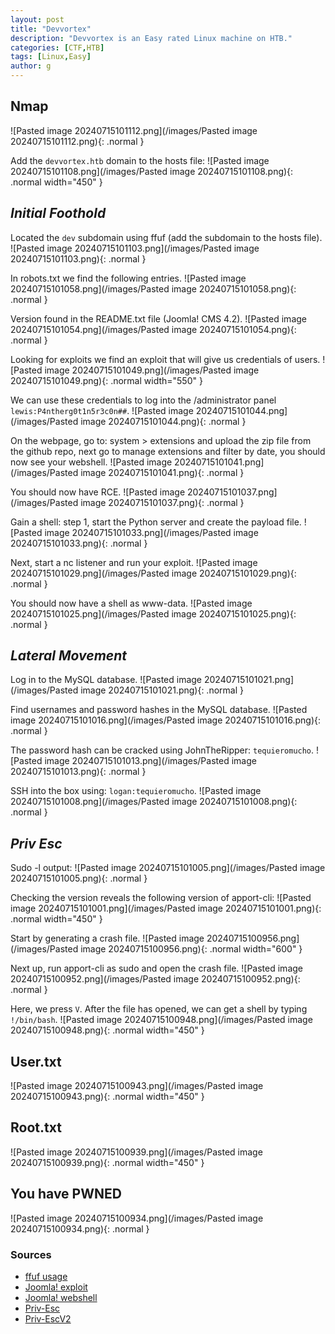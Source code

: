 ```yaml
---
layout: post
title: "Devvortex"
description: "Devvortex is an Easy rated Linux machine on HTB."
categories: [CTF,HTB]
tags: [Linux,Easy]
author: g
---
```


## Nmap
![Pasted image 20240715101112.png](/images/Pasted image 20240715101112.png){: .normal }

Add the `devvortex.htb` domain to the hosts file:
![Pasted image 20240715101108.png](/images/Pasted image 20240715101108.png){: .normal width="450" }


## _**Initial Foothold**_
Located the `dev` subdomain using ffuf (add the subdomain to the hosts file).
![Pasted image 20240715101103.png](/images/Pasted image 20240715101103.png){: .normal }


In robots.txt we find the following entries.
![Pasted image 20240715101058.png](/images/Pasted image 20240715101058.png){: .normal }


Version found in the README.txt file (Joomla! CMS 4.2).
![Pasted image 20240715101054.png](/images/Pasted image 20240715101054.png){: .normal }


Looking for exploits we find an exploit that will give us credentials of users.
![Pasted image 20240715101049.png](/images/Pasted image 20240715101049.png){: .normal width="550" }

We can use these credentials to log into the /administrator panel `lewis:P4ntherg0t1n5r3c0n##`.
![Pasted image 20240715101044.png](/images/Pasted image 20240715101044.png){: .normal }


On the webpage, go to: system > extensions and upload the zip file from the github repo, next go to manage extensions and filter by date, you should now see your webshell.
![Pasted image 20240715101041.png](/images/Pasted image 20240715101041.png){: .normal }


You should now have RCE.
![Pasted image 20240715101037.png](/images/Pasted image 20240715101037.png){: .normal }


Gain a shell: step 1, start the Python server and create the payload file.
![Pasted image 20240715101033.png](/images/Pasted image 20240715101033.png){: .normal }


Next, start a nc listener and run your exploit.
![Pasted image 20240715101029.png](/images/Pasted image 20240715101029.png){: .normal }


You should now have a shell as www-data.
![Pasted image 20240715101025.png](/images/Pasted image 20240715101025.png){: .normal }



## _**Lateral Movement**_
Log in to the MySQL database.
![Pasted image 20240715101021.png](/images/Pasted image 20240715101021.png){: .normal }


Find usernames and password hashes in the MySQL database.
![Pasted image 20240715101016.png](/images/Pasted image 20240715101016.png){: .normal }


The password hash can be cracked using JohnTheRipper: `tequieromucho`.
![Pasted image 20240715101013.png](/images/Pasted image 20240715101013.png){: .normal }


SSH into the box using: `logan:tequieromucho`.
![Pasted image 20240715101008.png](/images/Pasted image 20240715101008.png){: .normal }


## _**Priv Esc**_
Sudo -l output:
![Pasted image 20240715101005.png](/images/Pasted image 20240715101005.png){: .normal }


Checking the version reveals the following version of apport-cli:
![Pasted image 20240715101001.png](/images/Pasted image 20240715101001.png){: .normal width="450" }


Start by generating a crash file.
![Pasted image 20240715100956.png](/images/Pasted image 20240715100956.png){: .normal width="600" }


Next up, run apport-cli as sudo and open the crash file.
![Pasted image 20240715100952.png](/images/Pasted image 20240715100952.png){: .normal }


Here, we press `V`. After the file has opened, we can get a shell by typing `!/bin/bash`.
![Pasted image 20240715100948.png](/images/Pasted image 20240715100948.png){: .normal width="450" }


## User.txt
![Pasted image 20240715100943.png](/images/Pasted image 20240715100943.png){: .normal width="450" }


## Root.txt
![Pasted image 20240715100939.png](/images/Pasted image 20240715100939.png){: .normal width="450" }


## You have PWNED
![Pasted image 20240715100934.png](/images/Pasted image 20240715100934.png){: .normal }


### Sources
- [ffuf usage](https://www.youtube.com/watch?v=of3jAxXrYUw)
- [Joomla! exploit](https://www.exploit-db.com/exploits/51334)
- [Joomla! webshell](https://github.com/p0dalirius/Joomla-webshell-plugin/tree/master)
- [Priv-Esc](https://flattsecurity.medium.com/cve-2020-15702-race-condition-vulnerability-in-handling-of-pid-by-apport-4047f2e00a67)
- [Priv-EscV2](https://github.com/canonical/apport/commit/e5f78cc89f1f5888b6a56b785dddcb0364c48ecb)